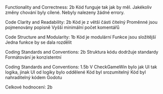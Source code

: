 Functionality and Correctness:    2b
Kód funguje tak jak by měl. Jakékoliv změny chování byly cílené.
Nebyly nalezeny žádné errory.

Code Clarity and Readability:      2b
Kód je z větší části čitelný
Proměnné jsou pojmenovány popisně 
Vyšší minimální počet komentářů

Code Structure and Modularity:     1b
Kód je modulární
Funkce jsou složitější
Jedna funkce by se dala rozdělit 

Coding Standards and Conventions:  2b
Struktura kódu dodržuje standardy
Formátování je konzistentní

Coding Standards and Conventions:  1.5b
V CheckGameWin bylo jak UI tak logika, jinak UI od logiky bylo oddělené
Kód byl srozumitelný
Kód byl nahraditelný kódem Godotu

Celkové hodnocení:                 2b